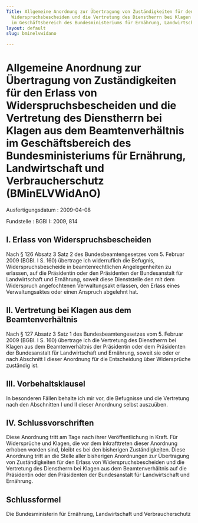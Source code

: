 ```yaml
---
Title: Allgemeine Anordnung zur Übertragung von Zuständigkeiten für den Erlass von
  Widerspruchsbescheiden und die Vertretung des Dienstherrn bei Klagen aus dem Beamtenverhältnis
  im Geschäftsbereich des Bundesministeriums für Ernährung, Landwirtschaft und Verbraucherschutz
layout: default
slug: bminelvwidano

---
```


# Allgemeine Anordnung zur Übertragung von Zuständigkeiten für den Erlass von Widerspruchsbescheiden und die Vertretung des Dienstherrn bei Klagen aus dem Beamtenverhältnis im Geschäftsbereich des Bundesministeriums für Ernährung, Landwirtschaft und Verbraucherschutz (BMinELVWidAnO)

Ausfertigungsdatum
:   2009-04-08

Fundstelle
:   BGBl I: 2009, 814


## I. Erlass von Widerspruchsbescheiden

Nach § 126 Absatz 3 Satz 2 des Bundesbeamtengesetzes vom 5. Februar
2009 (BGBl. I S. 160) übertrage ich widerruflich die Befugnis,
Widerspruchsbescheide in beamtenrechtlichen Angelegenheiten zu
erlassen, auf die Präsidentin oder den Präsidenten der Bundesanstalt
für Landwirtschaft und Ernährung, soweit diese Dienststelle den mit
dem Widerspruch angefochtenen Verwaltungsakt erlassen, den Erlass
eines Verwaltungsaktes oder einen Anspruch abgelehnt hat.


## II. Vertretung bei Klagen aus dem Beamtenverhältnis

Nach § 127 Absatz 3 Satz 1 des Bundesbeamtengesetzes vom 5. Februar
2009 (BGBl. I S. 160) übertrage ich die Vertretung des Dienstherrn bei
Klagen aus dem Beamtenverhältnis der Präsidentin oder dem Präsidenten
der Bundesanstalt für Landwirtschaft und Ernährung, soweit sie oder er
nach Abschnitt I dieser Anordnung für die Entscheidung über
Widersprüche zuständig ist.


## III. Vorbehaltsklausel

In besonderen Fällen behalte ich mir vor, die Befugnisse und die
Vertretung nach den Abschnitten I und II dieser Anordnung selbst
auszuüben.


## IV. Schlussvorschriften

Diese Anordnung tritt am Tage nach ihrer Veröffentlichung in Kraft.
Für Widersprüche und Klagen, die vor dem Inkrafttreten dieser
Anordnung erhoben worden sind, bleibt es bei den bisherigen
Zuständigkeiten. Diese Anordnung tritt an die Stelle aller bisherigen
Anordnungen zur Übertragung von Zuständigkeiten für den Erlass von
Widerspruchsbescheiden und die Vertretung des Dienstherrn bei Klagen
aus dem Beamtenverhältnis auf die Präsidentin oder den Präsidenten der
Bundesanstalt für Landwirtschaft und Ernährung.


## Schlussformel

Die Bundesministerin für Ernährung, Landwirtschaft und
Verbraucherschutz

